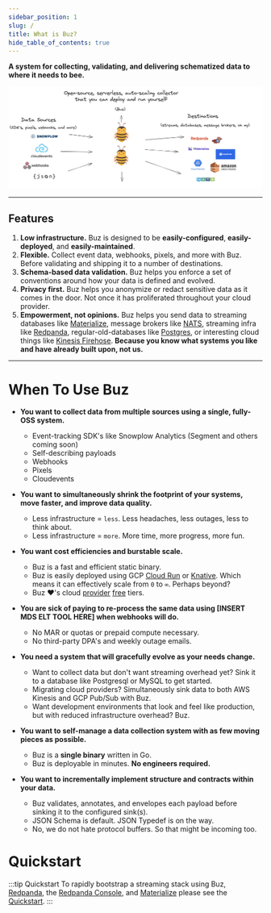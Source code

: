 ```yaml
---
sidebar_position: 1
slug: /
title: What is Buz?
hide_table_of_contents: true
---
```




**A system for collecting, validating, and delivering schematized data to where it needs to bee.**

![flow](../../static/img/buzflow.png)

***

## Features

1. **Low infrastructure.** Buz is designed to be **easily-configured**, **easily-deployed**, and **easily-maintained**.
2. **Flexible.** Collect event data, webhooks, pixels, and more with Buz. Before validating and shipping it to a number of destinations.
3. **Schema-based data validation.** Buz helps you enforce a set of conventions around how your data is defined and evolved.
4. **Privacy first.** Buz helps you anonymize or redact sensitive data as it comes in the door. Not once it has proliferated throughout your cloud provider.
5. **Empowerment, not opinions.** Buz helps you send data to streaming databases like [Materialize](https://materialize.com/), message brokers like [NATS](https://nats.io/), streaming infra like [Redpanda](https://redpanda.com/), regular-old-databases like [Postgres](https://www.postgresql.org/), or interesting cloud things like [Kinesis Firehose](https://aws.amazon.com/kinesis/data-firehose/). **Because you know what systems you like and have already built upon, not us.**
***

# When To Use Buz
- **You want to collect data from multiple sources using a single, fully-OSS system.**
    - Event-tracking SDK's like Snowplow Analytics (Segment and others coming soon)
    - Self-describing payloads
    - Webhooks
    - Pixels
    - Cloudevents

- **You want to simultaneously shrink the footprint of your systems, move faster, and improve data quality.**
    - Less infrastructure = `less`. Less headaches, less outages, less to think about.
    - Less infrastructure = `more`. More time, more progress, more fun.

- **You want cost efficiencies and burstable scale.**
    - Buz is a fast and efficient static binary.
    - Buz is easily deployed using GCP [Cloud Run](https://cloud.google.com/run) or [Knative](https://knative.dev/docs/). Which means it can effectively scale from `0` to `∞`. Perhaps beyond?
    - Buz ❤️'s cloud [provider](https://cloud.google.com/free/docs/gcp-free-tier/#cloud-run) [free](https://aws.amazon.com/free/?all-free-tier.sort-by=item.additionalFields.SortRank&all-free-tier.sort-order=asc&awsf.Free%20Tier%20Types=*all&awsf.Free%20Tier%20Categories=*all) tiers.

- **You are sick of paying to re-process the same data using [INSERT MDS ELT TOOL HERE] when webhooks will do.**
    - No MAR or quotas or prepaid compute necessary.
    - No third-party DPA's and weekly outage emails.

- **You need a system that will gracefully evolve as your needs change.**
    - Want to collect data but don't want streaming overhead yet? Sink it to a database like Postgresql or MySQL to get started.
    - Migrating cloud providers? Simultaneously sink data to both AWS Kinesis and GCP Pub/Sub with Buz.
    - Want development environments that look and feel like production, but with reduced infrastructure overhead? Buz.

- **You want to self-manage a data collection system with as few moving pieces as possible.**
    - Buz is a **single binary** written in Go.
    - Buz is deployable in minutes. **No engineers required.**

- **You want to incrementally implement structure and contracts within your data.**
    - Buz validates, annotates, and envelopes each payload before sinking it to the configured sink(s).
    - JSON Schema is default. JSON Typedef is on the way.
    - No, we do not hate protocol buffers. So that might be incoming too.


# Quickstart

:::tip Quickstart
To rapidly bootstrap a streaming stack using Buz, [Redpanda](https://github.com/redpanda-data/), the [Redpanda Console](https://github.com/redpanda-data/console), and [Materialize](https://github.com/MaterializeInc/materialize) please see the [Quickstart](/examples/quickstart).
:::
